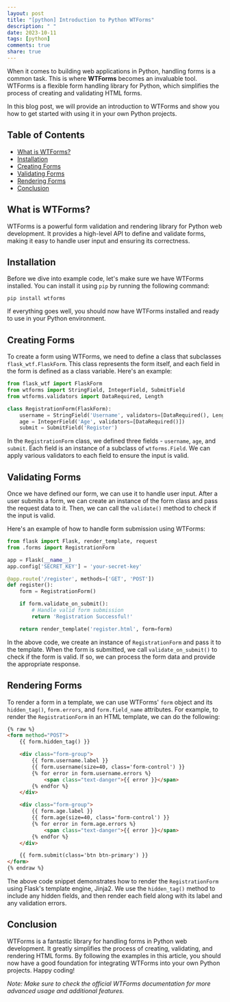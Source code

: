 ```yaml
---
layout: post
title: "[python] Introduction to Python WTForms"
description: " "
date: 2023-10-11
tags: [python]
comments: true
share: true
---
```


When it comes to building web applications in Python, handling forms is a common task. This is where **WTForms** becomes an invaluable tool. WTForms is a flexible form handling library for Python, which simplifies the process of creating and validating HTML forms.

In this blog post, we will provide an introduction to WTForms and show you how to get started with using it in your own Python projects.

## Table of Contents
- [What is WTForms?](#what-is-wtforms)
- [Installation](#installation)
- [Creating Forms](#creating-forms)
- [Validating Forms](#validating-forms)
- [Rendering Forms](#rendering-forms)
- [Conclusion](#conclusion)

## What is WTForms? 

WTForms is a powerful form validation and rendering library for Python web development. It provides a high-level API to define and validate forms, making it easy to handle user input and ensuring its correctness.

## Installation

Before we dive into example code, let's make sure we have WTForms installed. You can install it using `pip` by running the following command:

```shell
pip install wtforms
```

If everything goes well, you should now have WTForms installed and ready to use in your Python environment.

## Creating Forms

To create a form using WTForms, we need to define a class that subclasses `flask_wtf.FlaskForm`. This class represents the form itself, and each field in the form is defined as a class variable. Here's an example:

```python
from flask_wtf import FlaskForm
from wtforms import StringField, IntegerField, SubmitField
from wtforms.validators import DataRequired, Length

class RegistrationForm(FlaskForm):
    username = StringField('Username', validators=[DataRequired(), Length(min=4, max=20)])
    age = IntegerField('Age', validators=[DataRequired()])
    submit = SubmitField('Register')
```

In the `RegistrationForm` class, we defined three fields - `username`, `age`, and `submit`. Each field is an instance of a subclass of `wtforms.Field`. We can apply various validators to each field to ensure the input is valid.

## Validating Forms

Once we have defined our form, we can use it to handle user input. After a user submits a form, we can create an instance of the form class and pass the request data to it. Then, we can call the `validate()` method to check if the input is valid.

Here's an example of how to handle form submission using WTForms:

```python
from flask import Flask, render_template, request
from .forms import RegistrationForm

app = Flask(__name__)
app.config['SECRET_KEY'] = 'your-secret-key'

@app.route('/register', methods=['GET', 'POST'])
def register():
    form = RegistrationForm()

    if form.validate_on_submit():
        # Handle valid form submission
        return 'Registration Successful!'

    return render_template('register.html', form=form)
```

In the above code, we create an instance of `RegistrationForm` and pass it to the template. When the form is submitted, we call `validate_on_submit()` to check if the form is valid. If so, we can process the form data and provide the appropriate response.

## Rendering Forms

To render a form in a template, we can use WTForms' `form` object and its `hidden_tag()`, `form.errors`, and `form.field_name` attributes. For example, to render the `RegistrationForm` in an HTML template, we can do the following:

```html
{% raw %}
<form method="POST">
    {{ form.hidden_tag() }}

    <div class="form-group">
        {{ form.username.label }}
        {{ form.username(size=40, class='form-control') }}
        {% for error in form.username.errors %}
            <span class="text-danger">{{ error }}</span>
        {% endfor %}
    </div>

    <div class="form-group">
        {{ form.age.label }}
        {{ form.age(size=40, class='form-control') }}
        {% for error in form.age.errors %}
            <span class="text-danger">{{ error }}</span>
        {% endfor %}
    </div>

    {{ form.submit(class='btn btn-primary') }}
</form>
{% endraw %}
```

The above code snippet demonstrates how to render the `RegistrationForm` using Flask's template engine, Jinja2. We use the `hidden_tag()` method to include any hidden fields, and then render each field along with its label and any validation errors.

## Conclusion

WTForms is a fantastic library for handling forms in Python web development. It greatly simplifies the process of creating, validating, and rendering HTML forms. By following the examples in this article, you should now have a good foundation for integrating WTForms into your own Python projects. Happy coding!

*Note: Make sure to check the official WTForms documentation for more advanced usage and additional features.*